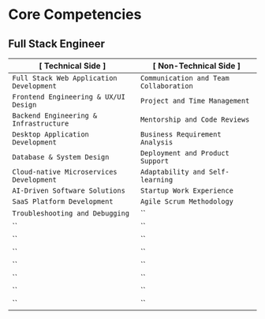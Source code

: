 # Core Competencies

## Full Stack Engineer
| [ Technical Side ] | [ Non-Technical Side ] |
|---|---|
| `Full Stack Web Application Development` | `Communication and Team Collaboration` |
| `Frontend Engineering & UX/UI Design` | `Project and Time Management` |
| `Backend Engineering & Infrastructure` | `Mentorship and Code Reviews` |
| `Desktop Application Development` | `Business Requirement Analysis` |
| `Database & System Design` | `Deployment and Product Support` |
| `Cloud-native Microservices Development` | `Adaptability and Self-learning` |
| `AI-Driven Software Solutions` | `Startup Work Experience` |
| `SaaS Platform Development` | `Agile Scrum Methodology` |
| `Troubleshooting and Debugging` | `` |
| `` | `` |
| `` | `` |
| `` | `` |
| `` | `` |
| `` | `` |
| `` | `` |
| `` | `` |